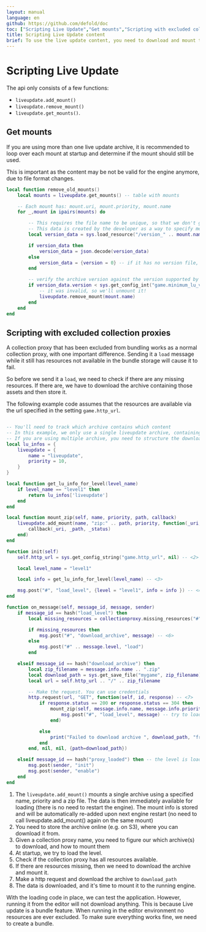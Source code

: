 ```yaml
---
layout: manual
language: en
github: https://github.com/defold/doc
toc: ["Scripting Live Update","Get mounts","Scripting with excluded collection proxies"]
title: Scripting Live Update content
brief: To use the live update content, you need to download and mount the data to your game. Learn how to script with live update in this manual.
---
```


# Scripting Live Update

The api only consists of a few functions:

* `liveupdate.add_mount()`
* `liveupdate.remove_mount()`
* `liveupdate.get_mounts()`.

## Get mounts

If you are using more than one live update archive, it is recommended to loop over each mount
at startup and determine if the mount should still be used.

This is important as the content may be not be valid for the engine anymore, due to file format changes.

```lua
local function remove_old_mounts()
	local mounts = liveupdate.get_mounts() -- table with mounts

    -- Each mount has: mount.uri, mount.priority, mount.name
	for _,mount in ipairs(mounts) do

        -- This requires the file name to be unique, so that we don't get a file from a different archive
        -- This data is created by the developer as a way to specify meta data for the archive
		local version_data = sys.load_resource("/version_" .. mount.name .. ".json")

		if version_data then
			version_data = json.decode(version_data)
		else
			version_data = {version = 0} -- if it has no version file, it's likely an old/invalid archive
		end

        -- verify the archive version against the version supported by the game
        if version_data.version < sys.get_config_int("game.minimum_lu_version") then
            -- it was invalid, so we'll unmount it!
            liveupdate.remove_mount(mount.name)
        end
	end
end
```

## Scripting with excluded collection proxies

A collection proxy that has been excluded from bundling works as a normal collection proxy, with one important difference. Sending it a `load` message while it still has resources not available in the bundle storage will cause it to fail.

So before we send it a `load`, we need to check if there are any missing resources. If there are, we have to download the archive containing those assets and then store it.

 The following example code assumes that the resources are available via the url specified in the setting `game.http_url`.

```lua

-- You'll need to track which archive contains which content
-- In this example, we only use a single liveupdate archive, containing all missing resource.
-- If you are using multiple archive, you need to structure the downloads accordingly
local lu_infos = {
    liveupdate = {
        name = "liveupdate",
        priority = 10,
    }
}

local function get_lu_info_for_level(level_name)
    if level_name == "level1" then
        return lu_infos['liveupdate']
    end
end

local function mount_zip(self, name, priority, path, callback)
	liveupdate.add_mount(name, "zip:" .. path, priority, function(_uri, _path, _status) -- <1>
		callback(_uri, _path, _status)
	end)
end

function init(self)
    self.http_url = sys.get_config_string("game.http_url", nil) -- <2>

    local level_name = "level1"

    local info = get_lu_info_for_level(level_name) -- <3>

    msg.post("#", "load_level", {level = "level1", info = info }) -- <4>
end

function on_message(self, message_id, message, sender)
    if message_id == hash("load_level") then
        local missing_resources = collectionproxy.missing_resources("#" .. message.level) -- <5>

        if #missing_resources then
            msg.post("#", "download_archive", message) -- <6>
        else
            msg.post("#" .. message.level, "load")
        end

    elseif message_id == hash("download_archive") then
		local zip_filename = message.info.name .. ".zip"
		local download_path = sys.get_save_file("mygame", zip_filename)
        local url = self.http_url .. "/" .. zip_filename

        -- Make the request. You can use credentials
        http.request(url, "GET", function(self, id, response) -- <7>
			if response.status == 200 or response.status == 304 then
				mount_zip(self, message.info.name, message.info.priority, download_path, function(uri, path, status) -- <8>
					msg.post("#", "load_level", message) -- try to load the level again
				end)

			else
				print("Failed to download archive ", download_path, "from", url, ":", response.status)
			end
		end, nil, nil, {path=download_path})

    elseif message_id == hash("proxy_loaded") then -- the level is loaded, and we can enable it
        msg.post(sender, "init")
        msg.post(sender, "enable")
    end
end
```

1. The `liveupdate.add_mount()` mounts a single archive using a specified name, priority and a zip file. The data is then immediately available for loading (there is no need to restart the engine).
The mount info is stored and will be automatically re-added upon next engine restart (no need to call liveupdate.add_mount() again on the same mount)
2. You need to store the archive online (e.g. on S3), where you can download it from.
3. Given a collection proxy name, you need to figure our which archive(s) to download, and how to mount them
4. At startup, we try to load the level.
5. Check if the collection proxy has all resources available.
6. If there are resources missing, then we need to download the archive and mount it.
7. Make a http request and download the archive to `download_path`
8. The data is downloaded, and it's time to mount it to the running engine.


With the loading code in place, we can test the application. However, running it from the editor will not download anything. This is because Live update is a bundle feature. When running in the editor environment no resources are ever excluded. To make sure everything works fine, we need to create a bundle.
